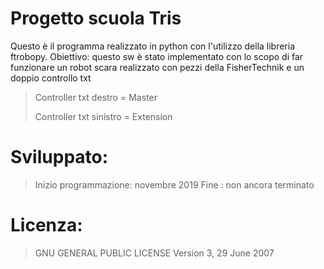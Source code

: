 # Progetto scuola Tris
Questo è il programma realizzato in python con l'utilizzo della libreria ftrobopy.
Obiettivo: questo sw è stato implementato con lo scopo di far funzionare un robot scara realizzato con pezzi della FisherTechnik
e un doppio controllo txt 
> Controller txt destro = Master
>
> Controller txt sinistro = Extension

# Sviluppato:

>Inizio programmazione: novembre 2019
>Fine : non ancora terminato


# Licenza:
>  GNU GENERAL PUBLIC LICENSE  Version 3, 29 June 2007
# 
